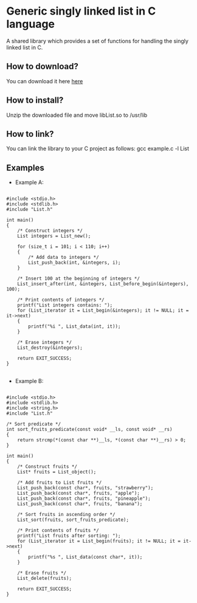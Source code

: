 # Generic singly linked list in C language
A shared library which provides a set of functions for handling the singly linked list in C.

<h2> How to download? </h2>
You can download it here  <a href="https://github.com/user-attachments/files/22194557/libList.zip">here</a>

<h2> How to install? </h2>
Unzip the downloaded file and move libList.so to /usr/lib

<h2> How to link? </h2>
You can link the library to your C project as follows: gcc example.c -l List

<br>
<h2> Examples </h2>

* Example A:

<pre>
<code class="language-c">
#include &lt;stdio.h&gt;
#include &lt;stdlib.h&gt;
#include "List.h"

int main()
{
    /* Construct integers */
    List integers = List_new();

    for (size_t i = 101; i < 110; i++)
    {
        /* Add data to integers */
        List_push_back(int, &integers, i);
    }

    /* Insert 100 at the beginning of integers */
    List_insert_after(int, &integers, List_before_begin(&integers), 100);

    /* Print contents of integers */
    printf("List integers contains: ");
    for (List_iterator it = List_begin(&integers); it != NULL; it = it->next)
    {
        printf("%i ", List_data(int, it));
    }

    /* Erase integers */
    List_destroy(&integers);
    
    return EXIT_SUCCESS;
}
</code>
</pre>

* Example B:

<pre>
<code class="language-c">
#include &lt;stdio.h&gt;
#include &lt;stdlib.h&gt;
#include &lt;string.h&gt;    
#include "List.h"

/* Sort predicate */
int sort_fruits_predicate(const void* __ls, const void* __rs)
{
    return strcmp(*(const char **)__ls, *(const char **)__rs) > 0;
}

int main()
{
    /* Construct fruits */
    List* fruits = List_object();

    /* Add fruits to List fruits */
    List_push_back(const char*, fruits, "strawberry");
    List_push_back(const char*, fruits, "apple");
    List_push_back(const char*, fruits, "pineapple");
    List_push_back(const char*, fruits, "banana");

    /* Sort fruits in ascending order */
    List_sort(fruits, sort_fruits_predicate);

    /* Print contents of fruits */
    printf("List fruits after sorting: ");
    for (List_iterator it = List_begin(fruits); it != NULL; it = it->next)
    {
        printf("%s ", List_data(const char*, it));
    }

    /* Erase fruits */
    List_delete(fruits);
    
    return EXIT_SUCCESS;   
}
</code>
</pre>

